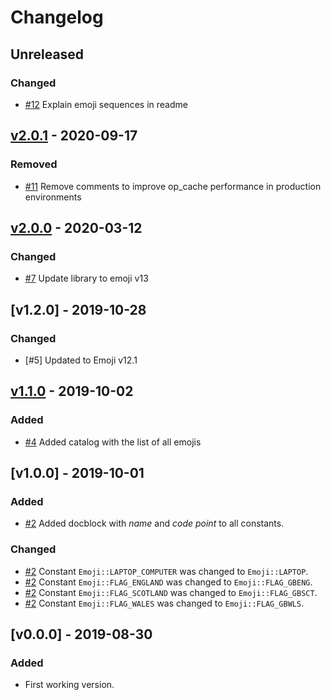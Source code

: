 # Changelog

<!-- changelog-linker -->

<!-- dumped content start -->
## Unreleased

### Changed

- [#12] Explain emoji sequences in readme

## [v2.0.1] - 2020-09-17

### Removed

- [#11] Remove comments to improve op_cache performance in production environments

## [v2.0.0] - 2020-03-12

### Changed

- [#7] Update library to emoji v13

## [v1.2.0] - 2019-10-28

### Changed

- [#5] Updated to Emoji v12.1

## [v1.1.0] - 2019-10-02

### Added

- [#4] Added catalog with the list of all emojis

## [v1.0.0] - 2019-10-01

### Added

- [#2] Added docblock with _name_ and _code point_ to all constants.

### Changed

- [#2] Constant `Emoji::LAPTOP_COMPUTER` was changed to `Emoji::LAPTOP`.
- [#2] Constant `Emoji::FLAG_ENGLAND` was changed to `Emoji::FLAG_GBENG`.
- [#2] Constant `Emoji::FLAG_SCOTLAND` was changed to `Emoji::FLAG_GBSCT`.
- [#2] Constant `Emoji::FLAG_WALES` was changed to `Emoji::FLAG_GBWLS`.

## [v0.0.0] - 2019-08-30

### Added

- First working version.

<!-- dumped content end -->

[#12]: https://github.com/jawira/emoji-catalog/pull/12
[#11]: https://github.com/jawira/emoji-catalog/pull/11
[#7]: https://github.com/jawira/emoji-catalog/pull/7
[#6]: https://github.com/jawira/emoji-catalog/pull/6
[#4]: https://github.com/jawira/emoji-catalog/pull/4
[#3]: https://github.com/jawira/emoji-catalog/pull/3
[#2]: https://github.com/jawira/emoji-catalog/pull/2
[#1]: https://github.com/jawira/emoji-catalog/pull/1
[v2.0.1]: https://github.com/jawira/emoji-catalog/compare/v2.0.0...v2.0.1
[v2.0.0]: https://github.com/jawira/emoji-catalog/compare/v1.1.0...v2.0.0
[v1.1.0]: https://github.com/jawira/emoji-catalog/compare/v1.0.0...v1.1.0
